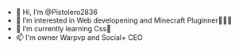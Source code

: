 - 👋 Hi, I’m @Pistolero2836
- 👀 I’m interested in Web developening and Minecraft Pluginner👨‍💻🧩
- 🌱 I’m currently learning Css🎨
- 📫 I'm owner Warpvp and Social+ CEO

<!---
Pistolero2836/Pistolero2836 is a ✨ special ✨ repository because its `README.md` (this file) appears on your GitHub profile.
You can click the Preview link to take a look at your changes.
--->
